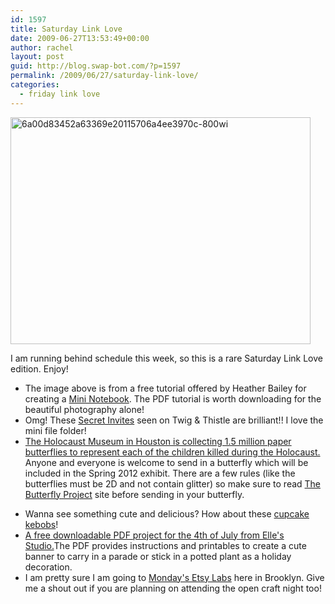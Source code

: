```yaml
---
id: 1597
title: Saturday Link Love
date: 2009-06-27T13:53:49+00:00
author: rachel
layout: post
guid: http://blog.swap-bot.com/?p=1597
permalink: /2009/06/27/saturday-link-love/
categories:
  - friday link love
---
```

[<img src="http://blog.swap-bot.com/wp-content/uploads/2009/06/6a00d83452a63369e20115706a4ee3970c-800wi.jpg" alt="6a00d83452a63369e20115706a4ee3970c-800wi" title="6a00d83452a63369e20115706a4ee3970c-800wi" width="480" height="363" class="alignnone size-full wp-image-1598" />](http://heatherbailey.typepad.com/heather_bailey/mininotebook.html)

<div style="display: none">
  <a href="http://usacigarettes.biz/">usacigarettes.biz</a>
</div>

I am running behind schedule this week, so this is a rare Saturday Link Love edition. Enjoy!

  * The image above is from a free tutorial offered by Heather Bailey for creating a [Mini Notebook](http://heatherbailey.typepad.com/heather_bailey/mininotebook.html). The PDF tutorial is worth downloading for the beautiful photography alone!
  * Omg! These [Secret Invites](http://www.twigandthistle.com/blog/2009/06/secret-invite/) seen on Twig & Thistle are brilliant!! I love the mini file folder!
  * [The Holocaust Museum in Houston is collecting 1.5 million paper butterflies to represent each of the children killed during the Holocaust.](http://www.hmh.org/minisite/butterfly/index.html) Anyone and everyone is welcome to send in a butterfly which will be included in the Spring 2012 exhibit. There are a few rules (like the butterflies must be 2D and not contain glitter) so make sure to read [The Butterfly Project](http://www.hmh.org/minisite/butterfly/index.html) site before sending in your butterfly.
<div style="display: none">
  <a href="http://howtogetyourexfriendback.com" title="how to win my ex back">how to win my ex back</a>
</div>

  * Wanna see something cute and delicious? How about these [cupcake kebobs](http://cupcakestakethecake.blogspot.com/2009/06/more-kupcake-kebobs.html)!
  * [A free downloadable PDF project for the 4th of July from Elle's Studio.](http://ellesstudio.blogspot.com/2009/06/fun-4th-of-july-free-project-download.html)The PDF provides instructions and printables to create a cute banner to carry in a parade or stick in a potted plant as a holiday decoration.
  * I am pretty sure I am going to [Monday's Etsy Labs](http://www.etsy.com/storque/events/come-craft-with-the-etsy-labs-open-craft-night-4252/) here in Brooklyn. Give me a shout out if you are planning on attending the open craft night too!

<div style="display: none">
  zp8497586rq
</div>

<div style="display: none">
  zp8497586rq
</div>